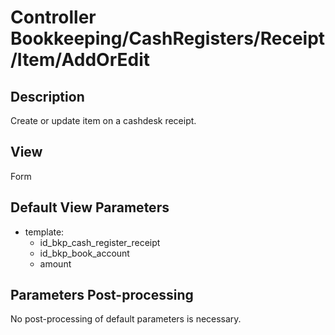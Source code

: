 # Controller Bookkeeping/CashRegisters/Receipt/Item/AddOrEdit

## Description

Create or update item on a cashdesk receipt.

## View

Form

## Default View Parameters

* template:
  * id_bkp_cash_register_receipt
  * id_bkp_book_account
  * amount

## Parameters Post-processing

No post-processing of default parameters is necessary.
